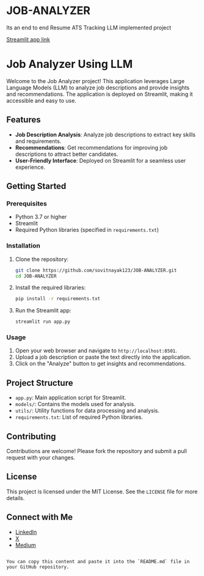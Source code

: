 # JOB-ANALYZER
Its an end to end Resume ATS Tracking LLM implemented project

[Streamlit app link](https://job-analyzer-363hqtaigs9hnsnee6fc9v.streamlit.app/)

# Job Analyzer Using LLM

Welcome to the Job Analyzer project! This application leverages Large Language Models (LLM) to analyze job descriptions and provide insights and recommendations. The application is deployed on Streamlit, making it accessible and easy to use.

## Features

- **Job Description Analysis**: Analyze job descriptions to extract key skills and requirements.
- **Recommendations**: Get recommendations for improving job descriptions to attract better candidates.
- **User-Friendly Interface**: Deployed on Streamlit for a seamless user experience.

## Getting Started

### Prerequisites

- Python 3.7 or higher
- Streamlit
- Required Python libraries (specified in `requirements.txt`)

### Installation

1. Clone the repository:
   ```sh
   git clone https://github.com/sovitnayak123/JOB-ANALYZER.git
   cd JOB-ANALYZER
   ```

2. Install the required libraries:
   ```sh
   pip install -r requirements.txt
   ```

3. Run the Streamlit app:
   ```sh
   streamlit run app.py
   ```

### Usage

1. Open your web browser and navigate to `http://localhost:8501`.
2. Upload a job description or paste the text directly into the application.
3. Click on the "Analyze" button to get insights and recommendations.

## Project Structure

- `app.py`: Main application script for Streamlit.
- `models/`: Contains the models used for analysis.
- `utils/`: Utility functions for data processing and analysis.
- `requirements.txt`: List of required Python libraries.

## Contributing

Contributions are welcome! Please fork the repository and submit a pull request with your changes.

## License

This project is licensed under the MIT License. See the `LICENSE` file for more details.

## Connect with Me

- [LinkedIn](https://www.linkedin.com/in/sovitnayak/)
- [X ](https://twitter.com/sovitnayak123)
- [Medium](https://sovit2017nayak.medium.com/)
```

You can copy this content and paste it into the `README.md` file in your GitHub repository.


